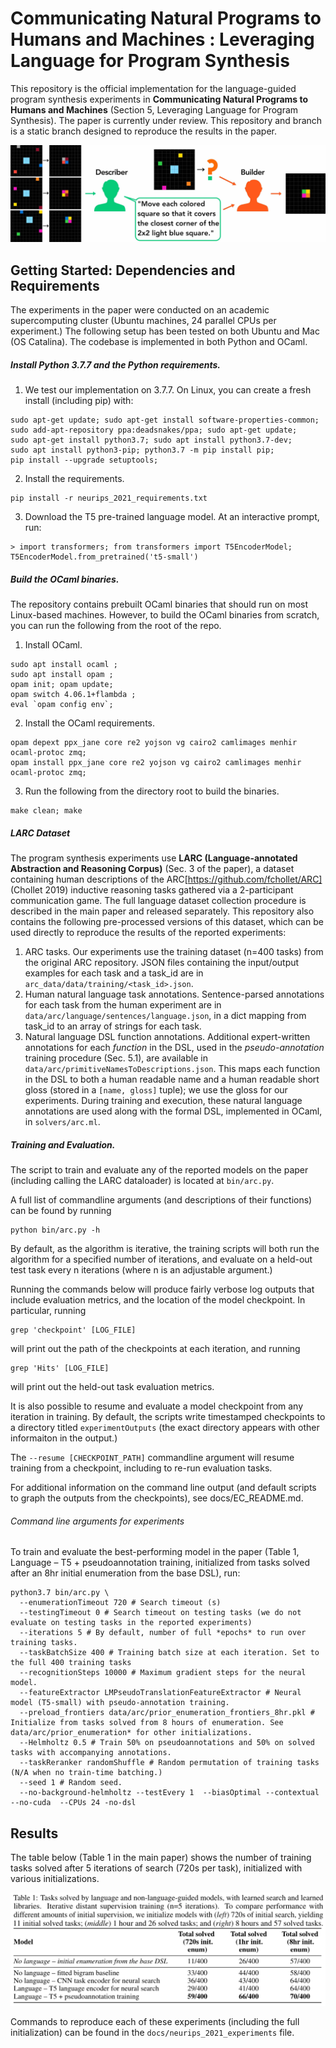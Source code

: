 #  Communicating Natural Programs to Humans and Machines : Leveraging Language for Program Synthesis
This repository is the official implementation for the language-guided program synthesis experiments in **Communicating Natural Programs to Humans and Machines** (Section 5, Leveraging Language for Program Synthesis). The paper is currently under review. This repository and branch is a static branch designed to reproduce the results in the paper.

![banner](./docs/arc-data-collection.jpg "Banner")

## Getting Started: Dependencies and Requirements
The experiments in the paper were conducted on an academic supercomputing cluster (Ubuntu machines, 24 parallel CPUs per experiment.) The following setup has been tested on both Ubuntu and Mac (OS Catalina). The codebase is implemented in both Python and OCaml.

##### Install Python 3.7.7 and the Python requirements.
1. We test our implementation on 3.7.7. On Linux, you can create a fresh install (including pip) with:
```
sudo apt-get update; sudo apt-get install software-properties-common; 
sudo add-apt-repository ppa:deadsnakes/ppa; sudo apt-get update; 
sudo apt-get install python3.7; sudo apt install python3.7-dev; 
sudo apt install python3-pip; python3.7 -m pip install pip;
pip install --upgrade setuptools;
```
2. Install the requirements.
```
pip install -r neurips_2021_requirements.txt
```
3. Download the T5 pre-trained language model. At an interactive prompt, run:
```
> import transformers; from transformers import T5EncoderModel; T5EncoderModel.from_pretrained('t5-small')
```

##### Build the OCaml binaries.
The repository contains prebuilt OCaml binaries that should run on most Linux-based machines. However, to build the OCaml binaries from scratch, you can run the following from the root of the repo.
1. Install OCaml.
```
sudo apt install ocaml ; 
sudo apt install opam ; 
opam init; opam update; 
opam switch 4.06.1+flambda ;
eval `opam config env`;
```
2. Install the OCaml requirements.
```
opam depext ppx_jane core re2 yojson vg cairo2 camlimages menhir ocaml-protoc zmq; 
opam install ppx_jane core re2 yojson vg cairo2 camlimages menhir ocaml-protoc zmq;
```
3. Run the following from the directory root to build the binaries.
```
make clean; make
```
##### LARC Dataset 
The program synthesis experiments use **LARC (Language-annotated Abstraction and Reasoning Corpus)** (Sec. 3 of the paper), a dataset containing human descriptions of the ARC[https://github.com/fchollet/ARC] (Chollet 2019)  inductive reasoning tasks gathered via a 2-participant communication game. The full language dataset collection procedure is described in the main paper and released separately. This repository also contains the following pre-processed versions of this dataset, which can be used directly to reproduce the results of the reported experiments:

1. ARC tasks. Our experiments use the training dataset (n=400 tasks) from the original ARC repository. JSON files containing the input/output examples for each task and a task_id are in `arc_data/data/training/<task_id>.json`.
2. Human natural language task annotations. Sentence-parsed annotations for each task from the human experiment are in `data/arc/language/sentences/language.json`, in a dict mapping from task_id to an array of strings for each task.
3. Natural language DSL function annotations. Additional expert-written annotations for each _function_ in the DSL, used in the _pseudo-annotation_ training procedure (Sec. 5.1), are available in `data/arc/primitiveNamesToDescriptions.json`. This maps each function in the DSL to both a human readable name and a human readable short gloss (stored in a `[name, gloss]` tuple); we use the gloss for our experiments. During training and execution, these natural language annotations are used along with the formal DSL, implemented in OCaml, in `solvers/arc.ml`.

##### Training and Evaluation.
The script to train and evaluate any of the reported models on the paper (including calling the LARC dataloader) is located at ```bin/arc.py```.

A full list of commandline arguments (and descriptions of their functions) can be found by running 
```
python bin/arc.py -h
```

By default, as the algorithm is iterative, the training scripts will both run the algorithm for a specified number of iterations, and evaluate on a held-out test task every n iterations (where n is an adjustable argument.)

Running the commands below will produce fairly verbose log outputs that include evaluation metrics, and the location of the model checkpoint. In particular, running
```
grep 'checkpoint' [LOG_FILE]
``` 
will print out the path of the checkpoints at each iteration, and running

```
grep 'Hits' [LOG_FILE]
```
will print out the held-out task evaluation metrics.

It is also possible to resume and evaluate a model checkpoint from any iteration in training. By default, the scripts write timestamped checkpoints to a directory titled `experimentOutputs` (the exact directory appears with other informaiton in the output.)

The ```--resume [CHECKPOINT_PATH]``` commandline argument will resume training from a checkpoint, including to re-run evaluation tasks.

For additional information on the command line output (and default scripts to graph the outputs from the checkpoints), see docs/EC_README.md.

###### Command line arguments for experiments
To train and evaluate the best-performing model in the paper (Table 1, Language – T5 + pseudoannotation training, initialized from tasks solved after an 8hr initial enumeration from the base DSL), run:
```
python3.7 bin/arc.py \
  --enumerationTimeout 720 # Search timeout (s)
  --testingTimeout 0 # Search timeout on testing tasks (we do not evaluate on testing tasks in the reported experiments)
  --iterations 5 # By default, number of full *epochs* to run over training tasks.
  --taskBatchSize 400 # Training batch size at each iteration. Set to the full 400 training tasks
  --recognitionSteps 10000 # Maximum gradient steps for the neural model.
  --featureExtractor LMPseudoTranslationFeatureExtractor # Neural model (T5-small) with pseudo-annotation training.
  --preload_frontiers data/arc/prior_enumeration_frontiers_8hr.pkl # Initialize from tasks solved from 8 hours of enumeration. See data/arc/prior_enumeration* for other initializations.
  --Helmholtz 0.5 # Train 50% on pseudoannotations and 50% on solved tasks with accompanying annotations.
  --taskReranker randomShuffle # Random permutation of training tasks (N/A when no train-time batching.)
  --seed 1 # Random seed.
  --no-background-helmholtz --testEvery 1  --biasOptimal --contextual --no-cuda  --CPUs 24 -no-dsl 
```

## Results
The table below (Table 1 in the main paper) shows the number of training tasks solved after 5 iterations of search (720s per task), initialized with various initializations.

![results](./docs/results.png "Results")

Commands to reproduce each of these experiments (including the full initialization) can be found in the ```docs/neurips_2021_experiments``` file.


